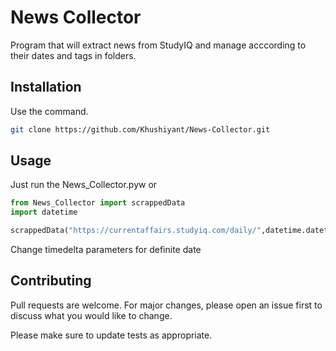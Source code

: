 # News Collector

Program that will extract news from StudyIQ and manage acccording to their dates and tags in folders.

## Installation

Use the command.

```bash
git clone https://github.com/Khushiyant/News-Collector.git
```

## Usage

Just run the News_Collector.pyw or
```python
from News_Collector import scrappedData
import datetime

scrappedData("https://currentaffairs.studyiq.com/daily/",datetime.datetime.today().date()-datetime.timedelta(0))

```
Change timedelta parameters for definite date

## Contributing
Pull requests are welcome. For major changes, please open an issue first to discuss what you would like to change.

Please make sure to update tests as appropriate.

